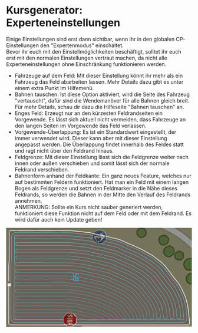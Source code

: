 # Kursgenerator: Experteneinstellungen

  
Einige Einstellungen sind erst dann sichtbar, wenn ihr in den globalen CP-Einstellungen den "Expertenmodus" einschaltet.  
Bevor ihr euch mit den Einstellmöglichkeiten beschäftigt, solltet ihr euch erst mit den normalen Einstellungen vertraut machen, da nicht alle Experteneinstellungen ohne Einschränkung funktionieren werden.  
  
- Fahrzeuge auf dem Feld: Mit dieser Einstellung könnt ihr mehr als ein Fahrzeug das Feld abarbeiten lassen. Mehr Details dazu gibt es unter einem extra Punkt im Hilfemenü.  
- Bahnen tauschen: Ist diese Option aktiviert, wird die Seite des Fahrzeug "vertauscht", dafür sind die Wendemanöver für alle Bahnen gleich breit. Für mehr Details, schau dir dazu die Hilfeseite "Bahnen tauschen" an.  
- Enges Feld: Erzeugt nur an den kürzesten Feldrandseiten ein Vorgewende. Es lässt sich aktuell nicht vermeiden, dass Fahrzeuge an den langen Seiten im Vorgewende das Feld verlassen.  
- Vorgewende-Überlappung: Es ist ein Standardwert eingestellt, der immer verwendet wird. Dieser kann aber mit dieser Einstellung angepasst werden. Die Überlappung findet innerhalb des Feldes statt und ragt nicht über den Feldrand hinaus.  
- Feldgrenze: Mit dieser Einstellung lässt sich die Feldgrenze weiter nach innen oder außen verschieben und somit lässt sich der normale Feldrand verschieben.  
- Bahnenform anhand der Feldkante: Ein ganz neues Feature, welches nur auf bestimmten Feldern funktioniert. Hat man ein Feld mit einem langen Bogen als Feldgrenze und setzt den Feldmarker in die Nähe dieses Feldrands, so werden die Bahnen in der Mitte den Verlauf des Feldrands annehmen.  
ANMERKUNG: Sollte ein Kurs nicht sauber generiert werden, funktioniert diese Funktion nicht auf dem Feld oder mit dem Feldrand. Es wird dafür auch kein Update geben!  

![Image](../assets/images/baseedge_0_0_1020_545.png)

